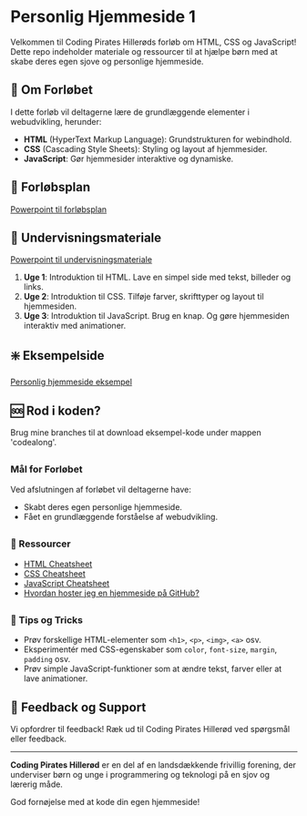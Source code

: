 # Personlig Hjemmeside 1

Velkommen til Coding Pirates Hillerøds forløb om HTML, CSS og JavaScript! Dette repo indeholder materiale og ressourcer til at hjælpe børn med at skabe deres egen sjove og personlige hjemmeside.

## 🎡 Om Forløbet

I dette forløb vil deltagerne lære de grundlæggende elementer i webudvikling, herunder:
- **HTML** (HyperText Markup Language): Grundstrukturen for webindhold.
- **CSS** (Cascading Style Sheets): Styling og layout af hjemmesider.
- **JavaScript**: Gør hjemmesider interaktive og dynamiske.



## 🌱 Forløbsplan
[Powerpoint til forløbsplan](https://docs.google.com/presentation/d/1duisdrjTgDlk4AN3Xtas3B6QmV0I69crLnrk9b3tiGE)

## 📅 Undervisningsmateriale
[Powerpoint til undervisningsmateriale](https://docs.google.com/presentation/d/14leIk7XblcOKcE3yx2phcKiqHsbb4UuYykDlCd6MLlg)

1. **Uge 1**: Introduktion til HTML. Lave en simpel side med tekst, billeder og links.
2. **Uge 2**: Introduktion til CSS. Tilføje farver, skrifttyper og layout til hjemmesiden.
3. **Uge 3**: Introduktion til JavaScript. Brug en knap. Og gøre hjemmesiden interaktiv med animationer.

## ❇️ Eksempelside
[Personlig hjemmeside eksempel](https://coding-pirates-hillerod.github.io/personlig-hjemmeside-1/)

## 🆘 Rod i koden?
Brug mine branches til at download eksempel-kode under mappen 'codealong'.

##
### Mål for Forløbet

Ved afslutningen af forløbet vil deltagerne have:
- Skabt deres egen personlige hjemmeside.
- Fået en grundlæggende forståelse af webudvikling.

##
### 📄 Ressourcer

- [HTML Cheatsheet](https://www.w3schools.com/html/)
- [CSS Cheatsheet](https://www.w3schools.com/css/)
- [JavaScript Cheatsheet](https://www.w3schools.com/js/)
- [Hvordan hoster jeg en hjemmeside på GitHub?](https://docs.github.com/en/pages/getting-started-with-github-pages/creating-a-github-pages-site)

##
### 🌟 Tips og Tricks

- Prøv forskellige HTML-elementer som `<h1>`, `<p>`, `<img>`, `<a>` osv.
- Eksperimentér med CSS-egenskaber som `color`, `font-size`, `margin`, `padding` osv.
- Prøv simple JavaScript-funktioner som at ændre tekst, farver eller at lave animationer.

## 📧 Feedback og Support

Vi opfordrer til feedback! Ræk ud til Coding Pirates Hillerød ved spørgsmål eller feedback.

---

**Coding Pirates Hillerød** er en del af en landsdækkende frivillig forening, der underviser børn og unge i programmering og teknologi på en sjov og lærerig måde.

God fornøjelse med at kode din egen hjemmeside!
